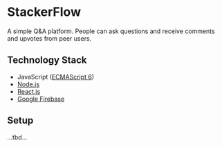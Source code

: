 # StackerFlow
A simple Q&A platform. People can ask questions and receive comments and upvotes from peer users.

## Technology Stack
- JavaScript ([ECMAScript 6](http://es6-features.org/#Constants))
- [Node.js](https://nodejs.org/en/)
- [React.js](https://reactjs.org/)
- [Google Firebase](https://firebase.google.com/)

## Setup
...tbd...
